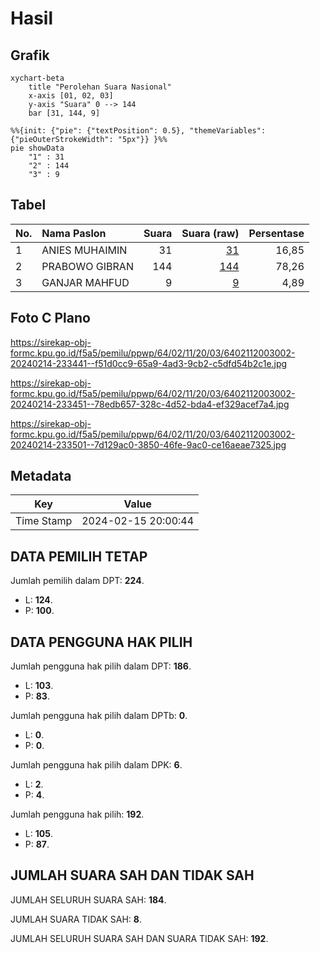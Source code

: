 # Hasil

## Grafik

```mermaid
xychart-beta
    title "Perolehan Suara Nasional"
    x-axis [01, 02, 03]
    y-axis "Suara" 0 --> 144
    bar [31, 144, 9]
```

```mermaid
%%{init: {"pie": {"textPosition": 0.5}, "themeVariables": {"pieOuterStrokeWidth": "5px"}} }%%
pie showData
    "1" : 31
    "2" : 144
    "3" : 9
```

## Tabel

| No. | Nama Paslon    | Suara | Suara (raw) | Persentase |
|:--- |:-------------- | -----:| -----------:| ----------:|
| 1   | ANIES MUHAIMIN | 31    | [31][p-1]   | 16,85      |
| 2   | PRABOWO GIBRAN | 144   | [144][p-2]  | 78,26      |
| 3   | GANJAR MAHFUD  | 9     | [9][p-3]    | 4,89       |


[p-1]: https://github.com/gigit-pemilu/pemilu-2024/blob/main/pilpres/hitung-suara/sub/64-kalimantan-timur/sub/02-kutai-kartanegara/sub/11-muara-kaman/sub/2003-teratak/sub/002-tps/sub/paslon-1.txt
[p-2]: https://github.com/gigit-pemilu/pemilu-2024/blob/main/pilpres/hitung-suara/sub/64-kalimantan-timur/sub/02-kutai-kartanegara/sub/11-muara-kaman/sub/2003-teratak/sub/002-tps/sub/paslon-2.txt
[p-3]: https://github.com/gigit-pemilu/pemilu-2024/blob/main/pilpres/hitung-suara/sub/64-kalimantan-timur/sub/02-kutai-kartanegara/sub/11-muara-kaman/sub/2003-teratak/sub/002-tps/sub/paslon-3.txt

## Foto C Plano

https://sirekap-obj-formc.kpu.go.id/f5a5/pemilu/ppwp/64/02/11/20/03/6402112003002-20240214-233441--f51d0cc9-65a9-4ad3-9cb2-c5dfd54b2c1e.jpg

https://sirekap-obj-formc.kpu.go.id/f5a5/pemilu/ppwp/64/02/11/20/03/6402112003002-20240214-233451--78edb657-328c-4d52-bda4-ef329acef7a4.jpg

https://sirekap-obj-formc.kpu.go.id/f5a5/pemilu/ppwp/64/02/11/20/03/6402112003002-20240214-233501--7d129ac0-3850-46fe-9ac0-ce16aeae7325.jpg


## Metadata

| Key        | Value               |
| ---------- | ------------------- |
| Time Stamp | 2024-02-15 20:00:44 |


## DATA PEMILIH TETAP

Jumlah pemilih dalam DPT: **224**.
 * L: **124**.
 * P: **100**.

## DATA PENGGUNA HAK PILIH

Jumlah pengguna hak pilih dalam DPT: **186**.
 * L: **103**.
 * P: **83**.

Jumlah pengguna hak pilih dalam DPTb: **0**.
 * L: **0**.
 * P: **0**.

Jumlah pengguna hak pilih dalam DPK: **6**.
 * L: **2**.
 * P: **4**.

Jumlah pengguna hak pilih: **192**.
 * L: **105**.
 * P: **87**.

## JUMLAH SUARA SAH DAN TIDAK SAH

JUMLAH SELURUH SUARA SAH: **184**.

JUMLAH SUARA TIDAK SAH: **8**.

JUMLAH SELURUH SUARA SAH DAN SUARA TIDAK SAH: **192**.


